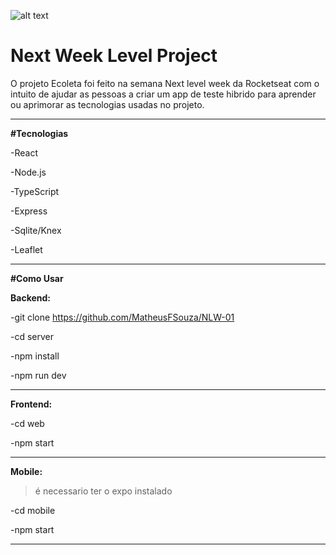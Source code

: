 ![alt text](https://i.ytimg.com/vi/YjRimhsofn8/maxresdefault.jpg)

# Next Week Level Project #

O projeto Ecoleta foi feito na semana Next level week da Rocketseat com o intuito de ajudar 
as pessoas a criar um app de teste hibrido para aprender ou aprimorar as tecnologias usadas no projeto.

---

**#Tecnologias**

        
-React

-Node.js

-TypeScript

-Express

-Sqlite/Knex

-Leaflet

---

**#Como Usar**

**Backend:**

-git clone https://github.com/MatheusFSouza/NLW-01

-cd server

-npm install

-npm run dev

---
**Frontend:**

-cd web

-npm start

---
**Mobile:**

>é necessario ter o expo instalado

-cd mobile

-npm start

---

